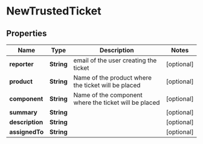 
# NewTrustedTicket

## Properties
Name | Type | Description | Notes
------------ | ------------- | ------------- | -------------
**reporter** | **String** | email of the user creating the ticket |  [optional]
**product** | **String** | Name of the product where the ticket will be placed |  [optional]
**component** | **String** | Name of the component where the ticket will be placed |  [optional]
**summary** | **String** |  |  [optional]
**description** | **String** |  |  [optional]
**assignedTo** | **String** |  |  [optional]



